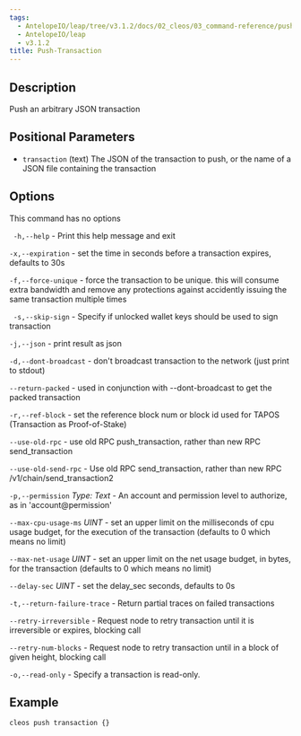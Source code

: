 ```yaml
---
tags:
  - AntelopeIO/leap/tree/v3.1.2/docs/02_cleos/03_command-reference/push/push-transaction.md
  - AntelopeIO/leap
  - v3.1.2
title: Push-Transaction
---
```

## Description

Push an arbitrary JSON transaction

## Positional Parameters
- `transaction` (text) The JSON of the transaction to push, or the name of a JSON file containing the transaction

## Options
This command has no options

` -h,--help` - Print this help message and exit
 
`-x,--expiration` - set the time in seconds before a transaction expires, defaults to 30s
 
`-f,--force-unique` - force the transaction to be unique. this will consume extra bandwidth and remove any protections against accidently issuing the same transaction multiple times

` -s,--skip-sign` - Specify if unlocked wallet keys should be used to sign transaction

`-j,--json` - print result as json

`-d,--dont-broadcast` - don't broadcast transaction to the network (just print to stdout)

`--return-packed` - used in conjunction with --dont-broadcast to get the packed transaction

`-r,--ref-block` - set the reference block num or block id used for TAPOS (Transaction as Proof-of-Stake)

`--use-old-rpc` - use old RPC push_transaction, rather than new RPC send_transaction

`--use-old-send-rpc` - Use old RPC send_transaction, rather than new RPC /v1/chain/send_transaction2

`-p,--permission` _Type: Text_ - An account and permission level to authorize, as in 'account@permission'

`--max-cpu-usage-ms` _UINT_ - set an upper limit on the milliseconds of cpu usage budget, for the execution of the transaction (defaults to 0 which means no limit)

`--max-net-usage` _UINT_ - set an upper limit on the net usage budget, in bytes, for the transaction (defaults to 0 which means no limit)

`--delay-sec` _UINT_ - set the delay_sec seconds, defaults to 0s

`-t,--return-failure-trace` - Return partial traces on failed transactions

`--retry-irreversible` - Request node to retry transaction until it is irreversible or expires, blocking call

`--retry-num-blocks` - Request node to retry transaction until in a block of given height, blocking call

`-o,--read-only` - Specify a transaction is read-only.

## Example


```sh
cleos push transaction {}
```
